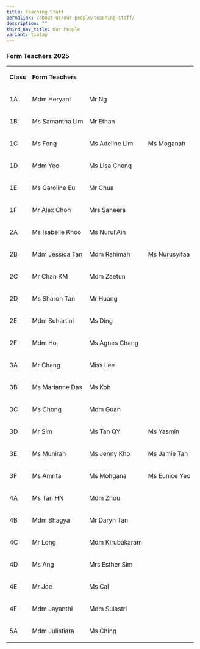 ```yaml
---
title: Teaching Staff
permalink: /about-us/our-people/teaching-staff/
description: ""
third_nav_title: Our People
variant: tiptap
---
```

<h3>Form Teachers 2025</h3>
<table style="minWidth: 100px">
<colgroup>
<col>
<col>
<col>
<col>
</colgroup>
<tbody>
<tr>
<td rowspan="1" colspan="1">
<p><strong>Class</strong>
</p>
</td>
<td rowspan="1" colspan="2">
<p><strong>Form Teachers</strong>
</p>
</td>
<td rowspan="1" colspan="1">
<p></p>
</td>
</tr>
<tr>
<td rowspan="1" colspan="1">
<p>1A</p>
</td>
<td rowspan="1" colspan="1">
<p>Mdm Heryani</p>
</td>
<td rowspan="1" colspan="1">
<p>Mr Ng</p>
</td>
<td rowspan="1" colspan="1">
<p></p>
</td>
</tr>
<tr>
<td rowspan="1" colspan="1">
<p>1B</p>
</td>
<td rowspan="1" colspan="1">
<p>Ms Samantha Lim</p>
</td>
<td rowspan="1" colspan="1">
<p>Mr Ethan</p>
</td>
<td rowspan="1" colspan="1">
<p></p>
</td>
</tr>
<tr>
<td rowspan="1" colspan="1">
<p>1C</p>
</td>
<td rowspan="1" colspan="1">
<p>Ms Fong</p>
</td>
<td rowspan="1" colspan="1">
<p>Ms Adeline Lim</p>
</td>
<td rowspan="1" colspan="1">
<p>Ms Moganah</p>
</td>
</tr>
<tr>
<td rowspan="1" colspan="1">
<p>1D</p>
</td>
<td rowspan="1" colspan="1">
<p>Mdm Yeo</p>
</td>
<td rowspan="1" colspan="1">
<p>Ms Lisa Cheng</p>
</td>
<td rowspan="1" colspan="1">
<p></p>
</td>
</tr>
<tr>
<td rowspan="1" colspan="1">
<p>1E</p>
</td>
<td rowspan="1" colspan="1">
<p>Ms Caroline Eu</p>
</td>
<td rowspan="1" colspan="1">
<p>Mr Chua</p>
</td>
<td rowspan="1" colspan="1">
<p></p>
</td>
</tr>
<tr>
<td rowspan="1" colspan="1">
<p>1F</p>
</td>
<td rowspan="1" colspan="1">
<p>Mr Alex Choh</p>
</td>
<td rowspan="1" colspan="1">
<p>Mrs Saheera</p>
</td>
<td rowspan="1" colspan="1">
<p></p>
</td>
</tr>
<tr>
<td rowspan="1" colspan="1">
<p>2A</p>
</td>
<td rowspan="1" colspan="1">
<p>Ms Isabelle Khoo</p>
</td>
<td rowspan="1" colspan="1">
<p>Ms Nurul'Ain</p>
</td>
<td rowspan="1" colspan="1">
<p></p>
</td>
</tr>
<tr>
<td rowspan="1" colspan="1">
<p>2B</p>
</td>
<td rowspan="1" colspan="1">
<p>Mdm Jessica Tan</p>
</td>
<td rowspan="1" colspan="1">
<p>Mdm Rahimah</p>
</td>
<td rowspan="1" colspan="1">
<p>Ms Nurusyifaa</p>
</td>
</tr>
<tr>
<td rowspan="1" colspan="1">
<p>2C</p>
</td>
<td rowspan="1" colspan="1">
<p>Mr Chan KM</p>
</td>
<td rowspan="1" colspan="1">
<p>Mdm Zaetun</p>
</td>
<td rowspan="1" colspan="1">
<p></p>
</td>
</tr>
<tr>
<td rowspan="1" colspan="1">
<p>2D</p>
</td>
<td rowspan="1" colspan="1">
<p>Ms Sharon Tan</p>
</td>
<td rowspan="1" colspan="1">
<p>Mr Huang</p>
</td>
<td rowspan="1" colspan="1">
<p></p>
</td>
</tr>
<tr>
<td rowspan="1" colspan="1">
<p>2E</p>
</td>
<td rowspan="1" colspan="1">
<p>Mdm Suhartini</p>
</td>
<td rowspan="1" colspan="1">
<p>Ms Ding</p>
</td>
<td rowspan="1" colspan="1">
<p></p>
</td>
</tr>
<tr>
<td rowspan="1" colspan="1">
<p>2F</p>
</td>
<td rowspan="1" colspan="1">
<p>Mdm Ho</p>
</td>
<td rowspan="1" colspan="1">
<p>Ms Agnes Chang</p>
</td>
<td rowspan="1" colspan="1">
<p></p>
</td>
</tr>
<tr>
<td rowspan="1" colspan="1">
<p>3A</p>
</td>
<td rowspan="1" colspan="1">
<p>Mr Chang</p>
</td>
<td rowspan="1" colspan="1">
<p>Miss Lee</p>
</td>
<td rowspan="1" colspan="1">
<p></p>
</td>
</tr>
<tr>
<td rowspan="1" colspan="1">
<p>3B</p>
</td>
<td rowspan="1" colspan="1">
<p>Ms Marianne Das</p>
</td>
<td rowspan="1" colspan="1">
<p>Ms Koh</p>
</td>
<td rowspan="1" colspan="1">
<p></p>
</td>
</tr>
<tr>
<td rowspan="1" colspan="1">
<p>3C</p>
</td>
<td rowspan="1" colspan="1">
<p>Ms Chong</p>
</td>
<td rowspan="1" colspan="1">
<p>Mdm Guan</p>
</td>
<td rowspan="1" colspan="1">
<p></p>
</td>
</tr>
<tr>
<td rowspan="1" colspan="1">
<p>3D</p>
</td>
<td rowspan="1" colspan="1">
<p>Mr Sim</p>
</td>
<td rowspan="1" colspan="1">
<p>Ms Tan QY</p>
</td>
<td rowspan="1" colspan="1">
<p>Ms Yasmin</p>
</td>
</tr>
<tr>
<td rowspan="1" colspan="1">
<p>3E</p>
</td>
<td rowspan="1" colspan="1">
<p>Ms Munirah</p>
</td>
<td rowspan="1" colspan="1">
<p>Ms Jenny Kho</p>
</td>
<td rowspan="1" colspan="1">
<p>Ms Jamie Tan</p>
</td>
</tr>
<tr>
<td rowspan="1" colspan="1">
<p>3F</p>
</td>
<td rowspan="1" colspan="1">
<p>Ms Amrita</p>
</td>
<td rowspan="1" colspan="1">
<p>Ms Mohgana</p>
</td>
<td rowspan="1" colspan="1">
<p>Ms Eunice Yeo</p>
</td>
</tr>
<tr>
<td rowspan="1" colspan="1">
<p>4A</p>
</td>
<td rowspan="1" colspan="1">
<p>Ms Tan HN</p>
</td>
<td rowspan="1" colspan="1">
<p>Mdm Zhou</p>
</td>
<td rowspan="1" colspan="1">
<p></p>
</td>
</tr>
<tr>
<td rowspan="1" colspan="1">
<p>4B</p>
</td>
<td rowspan="1" colspan="1">
<p>Mdm Bhagya</p>
</td>
<td rowspan="1" colspan="1">
<p>Mr Daryn Tan</p>
</td>
<td rowspan="1" colspan="1">
<p></p>
</td>
</tr>
<tr>
<td rowspan="1" colspan="1">
<p>4C</p>
</td>
<td rowspan="1" colspan="1">
<p>Mr Long</p>
</td>
<td rowspan="1" colspan="1">
<p>Mdm Kirubakaram</p>
</td>
<td rowspan="1" colspan="1">
<p></p>
</td>
</tr>
<tr>
<td rowspan="1" colspan="1">
<p>4D</p>
</td>
<td rowspan="1" colspan="1">
<p>Ms Ang</p>
</td>
<td rowspan="1" colspan="1">
<p>Mrs Esther Sim</p>
</td>
<td rowspan="1" colspan="1">
<p></p>
</td>
</tr>
<tr>
<td rowspan="1" colspan="1">
<p>4E</p>
</td>
<td rowspan="1" colspan="1">
<p>Mr Joe</p>
</td>
<td rowspan="1" colspan="1">
<p>Ms Cai</p>
</td>
<td rowspan="1" colspan="1">
<p></p>
</td>
</tr>
<tr>
<td rowspan="1" colspan="1">
<p>4F</p>
</td>
<td rowspan="1" colspan="1">
<p>Mdm Jayanthi</p>
</td>
<td rowspan="1" colspan="1">
<p>Mdm Sulastri</p>
</td>
<td rowspan="1" colspan="1">
<p></p>
</td>
</tr>
<tr>
<td rowspan="1" colspan="1">
<p>5A</p>
</td>
<td rowspan="1" colspan="1">
<p>Mdm Julistiara</p>
</td>
<td rowspan="1" colspan="1">
<p>Ms Ching</p>
</td>
<td rowspan="1" colspan="1">
<p></p>
</td>
</tr>
</tbody>
</table>
<p></p>